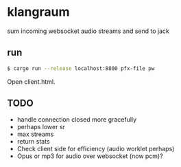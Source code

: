# klangraum
sum incoming websocket audio streams and send to jack

## run

``` bash
$ cargo run --release localhost:8800 pfx-file pw
```

Open client.html.

## TODO
* handle connection closed more gracefully
* perhaps lower sr
* max streams
* return stats
* Check client side for efficiency (audio worklet perhaps)
* Opus or mp3 for audio over websocket (now pcm)?
